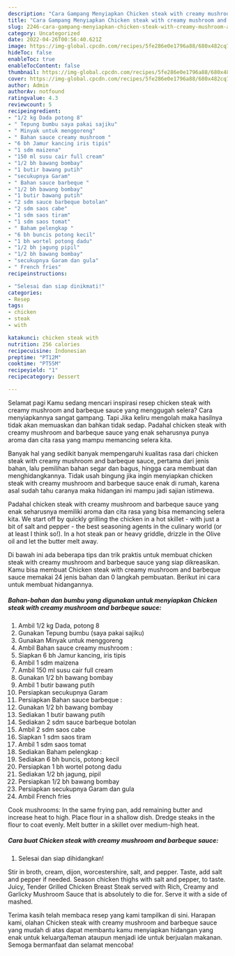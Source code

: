 ```yaml
---
description: "Cara Gampang Menyiapkan Chicken steak with creamy mushroom and barbeque sauce yang Enak Banget, Buat Buka Puasa Bikin Ngiler"
title: "Cara Gampang Menyiapkan Chicken steak with creamy mushroom and barbeque sauce yang Enak Banget, Buat Buka Puasa Bikin Ngiler"
slug: 2246-cara-gampang-menyiapkan-chicken-steak-with-creamy-mushroom-and-barbeque-sauce-yang-enak-banget-buat-buka-puasa-bikin-ngiler
category: Uncategorized
date: 2022-04-26T00:56:40.621Z
image: https://img-global.cpcdn.com/recipes/5fe286e0e1796a88/680x482cq70/chicken-steak-with-creamy-mushroom-and-barbeque-sauce-foto-resep-utama.jpg
hideToc: false
enableToc: true
enableTocContent: false
thumbnail: https://img-global.cpcdn.com/recipes/5fe286e0e1796a88/680x482cq70/chicken-steak-with-creamy-mushroom-and-barbeque-sauce-foto-resep-utama.jpg
cover: https://img-global.cpcdn.com/recipes/5fe286e0e1796a88/680x482cq70/chicken-steak-with-creamy-mushroom-and-barbeque-sauce-foto-resep-utama.jpg
author: Admin
authorAv: notfound
ratingvalue: 4.3
reviewcount: 5
recipeingredient:
- "1/2 kg Dada potong 8"
- " Tepung bumbu saya pakai sajiku"
- " Minyak untuk menggoreng"
- " Bahan sauce creamy mushroom "
- "6 bh Jamur kancing iris tipis"
- "1 sdm maizena"
- "150 ml susu cair full cream"
- "1/2 bh bawang bombay"
- "1 butir bawang putih"
- "secukupnya Garam"
- " Bahan sauce barbeque "
- "1/2 bh bawang bombay"
- "1 butir bawang putih"
- "2 sdm sauce barbeque botolan"
- "2 sdm saos cabe"
- "1 sdm saos tiram"
- "1 sdm saos tomat"
- " Baham pelengkap "
- "6 bh buncis potong kecil"
- "1 bh wortel potong dadu"
- "1/2 bh jagung pipil"
- "1/2 bh bawang bombay"
- "secukupnya Garam dan gula"
- " French fries"
recipeinstructions:

- "Selesai dan siap dinikmati!"
categories:
- Resep
tags:
- chicken
- steak
- with

katakunci: chicken steak with 
nutrition: 256 calories
recipecuisine: Indonesian
preptime: "PT12M"
cooktime: "PT55M"
recipeyield: "1"
recipecategory: Dessert

---
```



Selamat pagi Kamu sedang mencari inspirasi resep chicken steak with creamy mushroom and barbeque sauce yang menggugah selera? Cara menyiapkannya sangat gampang. Tapi Jika keliru mengolah maka hasilnya tidak akan memuaskan dan bahkan tidak sedap. Padahal chicken steak with creamy mushroom and barbeque sauce yang enak seharusnya punya aroma dan cita rasa yang mampu memancing selera kita.


Banyak hal yang sedikit banyak mempengaruhi kualitas rasa dari chicken steak with creamy mushroom and barbeque sauce, pertama dari jenis bahan, lalu pemilihan bahan segar dan bagus, hingga cara membuat dan menghidangkannya. Tidak usah bingung jika ingin menyiapkan chicken steak with creamy mushroom and barbeque sauce enak di rumah, karena asal sudah tahu caranya maka hidangan ini mampu jadi sajian istimewa.

Padahal chicken steak with creamy mushroom and barbeque sauce yang enak seharusnya memiliki aroma dan cita rasa yang bisa memancing selera kita. We start off by quickly grilling the chicken in a hot skillet - with just a bit of salt and pepper - the best seasoning agents in the culinary world (or at least I think so!). In a hot steak pan or heavy griddle, drizzle in the Olive oil and let the butter melt away.


Di bawah ini ada beberapa tips dan trik praktis untuk membuat chicken steak with creamy mushroom and barbeque sauce yang siap dikreasikan. Kamu bisa membuat Chicken steak with creamy mushroom and barbeque sauce memakai 24 jenis bahan dan 0 langkah pembuatan. Berikut ini cara untuk membuat hidangannya.

<!--inarticleads1-->

##### Bahan-bahan dan bumbu yang digunakan untuk menyiapkan Chicken steak with creamy mushroom and barbeque sauce:

1. Ambil 1/2 kg Dada, potong 8
1. Gunakan  Tepung bumbu (saya pakai sajiku)
1. Gunakan  Minyak untuk menggoreng
1. Ambil  Bahan sauce creamy mushroom :
1. Siapkan 6 bh Jamur kancing, iris tipis
1. Ambil 1 sdm maizena
1. Ambil 150 ml susu cair full cream
1. Gunakan 1/2 bh bawang bombay
1. Ambil 1 butir bawang putih
1. Persiapkan secukupnya Garam
1. Persiapkan  Bahan sauce barbeque :
1. Gunakan 1/2 bh bawang bombay
1. Sediakan 1 butir bawang putih
1. Sediakan 2 sdm sauce barbeque botolan
1. Ambil 2 sdm saos cabe
1. Siapkan 1 sdm saos tiram
1. Ambil 1 sdm saos tomat
1. Sediakan  Baham pelengkap :
1. Sediakan 6 bh buncis, potong kecil
1. Persiapkan 1 bh wortel potong dadu
1. Sediakan 1/2 bh jagung, pipil
1. Persiapkan 1/2 bh bawang bombay
1. Persiapkan secukupnya Garam dan gula
1. Ambil  French fries


Cook mushrooms: In the same frying pan, add remaining butter and increase heat to high. Place flour in a shallow dish. Dredge steaks in the flour to coat evenly. Melt butter in a skillet over medium-high heat. 

<!--inarticleads2-->

##### Cara buat Chicken steak with creamy mushroom and barbeque sauce:


1. Selesai dan siap dihidangkan!

Stir in broth, cream, dijon, worcestershire, salt, and pepper. Taste, add salt and pepper if needed. Season chicken thighs with salt and pepper, to taste. Juicy, Tender Grilled Chicken Breast Steak served with Rich, Creamy and Garlicky Mushroom Sauce that is absolutely to die for. Serve it with a side of mashed. 

Terima kasih telah membaca resep yang kami tampilkan di sini. Harapan kami, olahan Chicken steak with creamy mushroom and barbeque sauce yang mudah di atas dapat membantu kamu menyiapkan hidangan yang enak untuk keluarga/teman ataupun menjadi ide untuk berjualan makanan. Semoga bermanfaat dan selamat mencoba!
